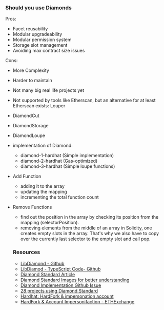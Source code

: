### Should you use Diamonds

Pros:

- Facet reusability
- Modular upgradeability
- Modular permission system
- Storage slot management
- Avoiding max contract size issues

Cons:

- More Complexity
- Harder to maintain
- Not many big real life projects yet
- Not supported by tools like Etherscan, but an alternative for at least Etherscan exists: Louper

- DiamondCut
- DiamondStorage
- DiamondLoupe
- implementation of Diamond: 
    - diamond-1-hardhat (Simple implementation)
    - diamond-2-hardhat (Gas-optimized)
    - diamond-3-hardhat (Simple loupe functions)
- Add Function
    - adding it to the array
    - updating the mapping
    - incrementing the total function count
- Remove Functions
    - find out the position in the array by checking its position from the mapping (selectorPosition).
    -  removing elements from the middle of an array in Solidity, one creates empty slots in the array. That's why we also have to copy over the currently last selector to the empty slot and call pop.

    ### Resources
    - [LibDiamond - Github](https://github.com/mudgen/diamond-1-hardhat/blob/9a1bbf8699ae142b561f9196eb757410dedc5492/contracts/libraries/LibDiamond.sol)
    - [LibDiamod - TypeScript Code- Github](https://github.com/Timidan/diamond-3-hardhat-typechain/blob/main/contracts/libraries/LibDiamond.sol)
    - [Diamond Standard Article](https://soliditydeveloper.com/eip-2535)
    - [Diamond Standard Images for better understanding](https://www.google.com/search?q=diamond+standard+pattern+in+solidity&source=lnms&tbm=isch&sa=X&ved=2ahUKEwiiv9GS7Kf2AhWchP0HHSolBa0Q_AUoAnoECAEQBA&biw=767&bih=708&dpr=1.25)
    - [Diamond Implementation Github Issue](https://github.com/ethereum/EIPs/issues/2535)
    - [28 projects using Diamond Standard](https://eip2535diamonds.substack.com/p/list-of-projects-using-eip-2535-diamonds?s=r)
    - [Hardhat: HardFork & impersonation account](https://hardhat.org/hardhat-network/guides/mainnet-forking.html)
    - [HardFork & Account Impersonifaction - ETHExchange](https://ethereum.stackexchange.com/questions/110931/hardhat-mainnet-forking-and-impersonating-an-account-isnt-working-help)
